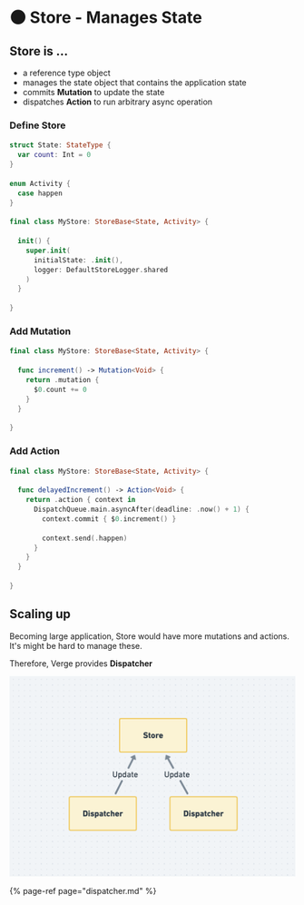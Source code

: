 # 🌑 Store - Manages State

## **Store** is ...

* a reference type object 
* manages the state object that contains the application state
* commits **Mutation** to update the state
* dispatches **Action** to run arbitrary async operation 

### Define Store

```swift
struct State: StateType {
  var count: Int = 0
}

enum Activity {
  case happen
}

final class MyStore: StoreBase<State, Activity> {
  
  init() {
    super.init(
      initialState: .init(),
      logger: DefaultStoreLogger.shared
    )
  }
    
}
```

### Add Mutation

```swift
final class MyStore: StoreBase<State, Activity> {

  func increment() -> Mutation<Void> {
    return .mutation {
      $0.count += 0
    }
  }
  
}
```

### Add Action

```swift
final class MyStore: StoreBase<State, Activity> {
  
  func delayedIncrement() -> Action<Void> {
    return .action { context in
      DispatchQueue.main.asyncAfter(deadline: .now() + 1) {
        context.commit { $0.increment() }
        
        context.send(.happen)
      }
    }
  }
  
}
```



## Scaling up

Becoming large application, Store would have more mutations and actions.  
It's might be hard to manage these.  
  
Therefore, Verge provides **Dispatcher**

![Updating the state from multiple dispatcher](../.gitbook/assets/image%20%281%29.png)

{% page-ref page="dispatcher.md" %}

